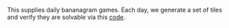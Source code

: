 This supplies daily bananagram games.
Each day, we generate a set of tiles and verify they are solvable via this [code](https://github.com/colinclement/banangram#).
